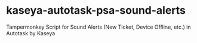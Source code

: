 # kaseya-autotask-psa-sound-alerts
Tampermonkey Script for Sound Alerts (New Ticket, Device Offline, etc.) in Autotask by Kaseya
